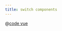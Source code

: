 ```yaml
---
title: switch components
---
```


<test-switch></test-switch>

@[code vue](../../docs/.vuepress/components/test/switch.vue)
